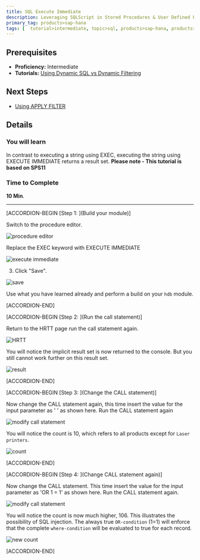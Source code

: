```yaml
---
title: SQL Execute Immediate
description: Leveraging SQLScript in Stored Procedures & User Defined Functions
primary_tag: products>sap-hana
tags: [  tutorial>intermediate, topic>sql, products>sap-hana, products>sap-hana\,-express-edition  ]
---
```

## Prerequisites  
- **Proficiency:** Intermediate
- **Tutorials:** [Using Dynamic SQL vs Dynamic Filtering](https://www.sap.com/developer/tutorials/xsa-sqlscript-dynamic.html)

## Next Steps
- [Using APPLY FILTER](https://www.sap.com/developer/tutorials/xsa-sqlscript-applyfilter.html)

## Details
### You will learn  
In contrast to executing a string using EXEC, executing the string using EXECUTE IMMEDIATE returns a result set.
**Please note - This tutorial is based on SPS11**

### Time to Complete
**10 Min**.

---

[ACCORDION-BEGIN [Step 1: ](Build your module)]

Switch to the procedure editor.

![procedure editor](1.png)

Replace the EXEC keyword with EXECUTE IMMEDIATE

![execute immediate](2.png)

3. Click "Save".

![save](3.png)

Use what you have learned already and perform a build on your `hdb` module.


[ACCORDION-END]

[ACCORDION-BEGIN [Step 2: ](Run the call statement)]

Return to the HRTT page run the call statement again.

![HRTT](4.png)

You will notice the implicit result set is now returned to the console.  But you still cannot work further on this result set.

![result](5.png)


[ACCORDION-END]

[ACCORDION-BEGIN [Step 3: ](Change the CALL statement)]

Now change the CALL statement again, this time insert the value for the input parameter as ' ' as shown here. Run the CALL statement again

![modify call statement](6.png)

You will notice the count is 10, which refers to all products except for `Laser printers`.

![count](7.png)


[ACCORDION-END]

[ACCORDION-BEGIN [Step 4: ](Change CALL statement again)]

Now change the CALL statement. This time insert the value for the input parameter as 'OR 1 = 1' as shown here. Run the CALL statement again.

![modify call statement](8.png)

You will notice the count is now much higher, 106.  This illustrates the possibility of SQL injection. The always true `OR-condition` (1=1) will enforce that the complete `where-condition` will be evaluated to true for each record.

![new count](9.png)


[ACCORDION-END]


